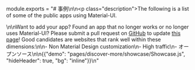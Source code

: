 module.exports = "# 事例\n\n<p class=\"description\">The following is a list of some of the public apps using Material-UI.</p>\n\nWant to add your app? Found an app that no longer works or no longer uses Material-UI? Please submit a pull request on [GitHub](https://github.com/Foso/material-ui) to update [this page](https://github.com/Foso/material-ui/blob/master/docs/src/pages/discover-more/showcase/appList.js)! Good candidates are websites that rank well within these dimensions:\n\n- Non Material Design customization\n- High traffic\n- オープンソース\n\n{{\"demo\": \"pages/discover-more/showcase/Showcase.js\", \"hideHeader\": true, \"bg\": \"inline\"}}\n"